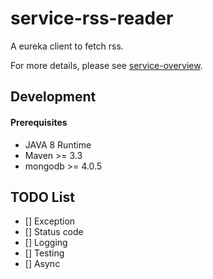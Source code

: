 # service-rss-reader

A eureka client to fetch rss.

For more details, please see [service-overview](https://github.com/dotterbear/service-overview).

## Development

#### Prerequisites
* JAVA 8 Runtime
* Maven >= 3.3
* mongodb >= 4.0.5

## TODO List
- [] Exception
- [] Status code
- [] Logging
- [] Testing
- [] Async
